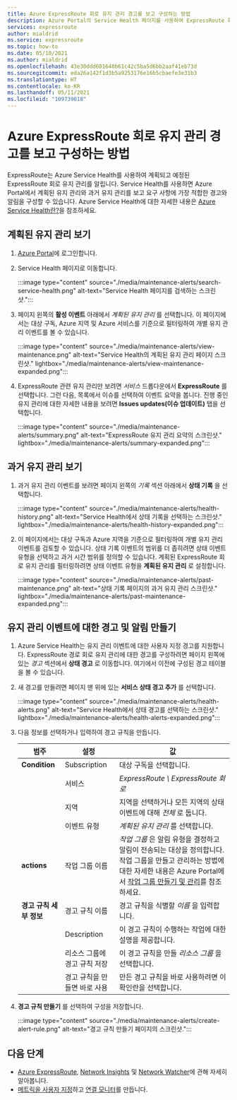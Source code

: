 ```yaml
---
title: Azure ExpressRoute 회로 유지 관리 경고를 보고 구성하는 방법
description: Azure Portal의 Service Health 페이지를 사용하여 ExpressRoute 회로 유지 관리에 대한 사용자 지정 경고를 구성하는 방법을 알아봅니다.
services: expressroute
author: mialdrid
ms.service: expressroute
ms.topic: how-to
ms.date: 05/10/2021
ms.author: mialdrid
ms.openlocfilehash: 43e30ddd601640b61c42c5ba5d6bb2aaf41eb73d
ms.sourcegitcommit: eda26a142f1d3b5a9253176e16b5cbaefe3e31b3
ms.translationtype: HT
ms.contentlocale: ko-KR
ms.lasthandoff: 05/11/2021
ms.locfileid: "109739018"
---
```

# <a name="how-to-view-and-configure-alerts-for-azure-expressroute-circuit-maintenance"></a>Azure ExpressRoute 회로 유지 관리 경고를 보고 구성하는 방법

ExpressRoute는 Azure Service Health를 사용하여 계획되고 예정된 ExpressRoute 회로 유지 관리를 알립니다. Service Health를 사용하면 Azure Portal에서 계획된 유지 관리와 과거 유지 관리를 보고 요구 사항에 가장 적합한 경고와 알림을 구성할 수 있습니다. Azure Service Health에 대한 자세한 내용은 [Azure Service Health란?](../service-health/overview.md)을 참조하세요.

## <a name="view-planned-maintenance"></a>계획된 유지 관리 보기

1. [Azure Portal](https://portal.azure.com/)에 로그인합니다.

1. Service Health 페이지로 이동합니다. 

    :::image type="content" source="./media/maintenance-alerts/search-service-health.png" alt-text="Service Health 페이지를 검색하는 스크린샷."::: 

1. 페이지 왼쪽의 **활성 이벤트** 아래에서 *계획된 유지 관리* 를 선택합니다. 이 페이지에서는 대상 구독, Azure 지역 및 Azure 서비스를 기준으로 필터링하여 개별 유지 관리 이벤트를 볼 수 있습니다.

    :::image type="content" source="./media/maintenance-alerts/view-maintenance.png" alt-text="Service Health의 계획된 유지 관리 페이지 스크린샷." lightbox="./media/maintenance-alerts/view-maintenance-expanded.png"::: 

1. ExpressRoute 관련 유지 관리만 보려면 *서비스* 드롭다운에서 **ExpressRoute** 를 선택합니다. 그런 다음, 목록에서 이슈를 선택하여 이벤트 요약을 봅니다. 진행 중인 유지 관리에 대한 자세한 내용을 보려면 **Issues updates(이슈 업데이트)** 탭을 선택합니다.

    :::image type="content" source="./media/maintenance-alerts/summary.png" alt-text="ExpressRoute 유지 관리 요약의 스크린샷." lightbox="./media/maintenance-alerts/summary-expanded.png"::: 

## <a name="view-past-maintenance"></a>과거 유지 관리 보기

1. 과거 유지 관리 이벤트를 보려면 페이지 왼쪽의 *기록* 섹션 아래에서 **상태 기록** 을 선택합니다. 

    :::image type="content" source="./media/maintenance-alerts/health-history.png" alt-text="Service Health에서 상태 기록을 선택하는 스크린샷." lightbox="./media/maintenance-alerts/health-history-expanded.png"::: 

1. 이 페이지에서는 대상 구독과 Azure 지역을 기준으로 필터링하여 개별 유지 관리 이벤트를 검토할 수 있습니다. 상태 기록 이벤트의 범위를 더 좁히려면 상태 이벤트 유형을 선택하고 과거 시간 범위를 정의할 수 있습니다. 계획된 ExpressRoute 회로 유지 관리를 필터링하려면 상태 이벤트 유형을 **계획된 유지 관리** 로 설정합니다.

    :::image type="content" source="./media/maintenance-alerts/past-maintenance.png" alt-text="상태 기록 페이지의 과거 유지 관리 스크린샷." lightbox="./media/maintenance-alerts/past-maintenance-expanded.png"::: 

## <a name="create-alerts-and-notifications-for-maintenance-events"></a>유지 관리 이벤트에 대한 경고 및 알림 만들기

1. Azure Service Health는 유지 관리 이벤트에 대한 사용자 지정 경고를 지원합니다. ExpressRoute 경로 회로 유지 관리에 대한 경고를 구성하려면 페이지 왼쪽에 있는 *경고* 섹션에서 **상태 경고** 로 이동합니다. 여기에서 이전에 구성된 경고 테이블을 볼 수 있습니다.

1.  새 경고를 만들려면 페이지 맨 위에 있는 **서비스 상태 경고 추가** 를 선택합니다.

    :::image type="content" source="./media/maintenance-alerts/health-alerts.png" alt-text="Service Health에서 상태 경고를 선택하는 스크린샷." lightbox="./media/maintenance-alerts/health-alerts-expanded.png"::: 

1. 다음 정보를 선택하거나 입력하여 경고 규칙을 만듭니다.

    | 범주 | 설정 | 값 | 
    | --- | -------- | ----- |
    | **Condition** | Subscription | 대상 구독을 선택합니다. |
    |               | 서비스 | *ExpressRoute \ ExpressRoute 회로* |
    |               | 지역 | 지역을 선택하거나 모든 지역의 상태 이벤트에 대해 *전체* 로 둡니다.
    |               | 이벤트 유형 | *계획된 유지 관리* 를 선택합니다. |
    | **actions** | 작업 그룹 이름 | *작업 그룹* 은 알림 유형을 결정하고 알림이 전송되는 대상을 정의합니다. 작업 그룹을 만들고 관리하는 방법에 대한 자세한 내용은 Azure Portal에서 [작업 그룹 만들기 및 관리](../azure-monitor/alerts/action-groups.md)를 참조하세요. |
    | **경고 규칙 세부 정보** | 경고 규칙 이름 | 경고 규칙을 식별할 *이름* 을 입력합니다. |
    |                        | Description | 이 경고 규칙이 수행하는 작업에 대한 설명을 제공합니다. | 
    |                        | 리소스 그룹에 경고 규칙 저장 | 이 경고 규칙을 만들 *리소스 그룹* 을 선택합니다. |
    |                        | 경고 규칙을 만들면 바로 사용 | 만든 경고 규칙을 바로 사용하려면 이 확인란을 선택합니다. |

1. **경고 규칙 만들기** 를 선택하여 구성을 저장합니다.

    :::image type="content" source="./media/maintenance-alerts/create-alert-rule.png" alt-text="경고 규칙 만들기 페이지의 스크린샷."::: 

## <a name="next-steps"></a>다음 단계

* [Azure ExpressRoute](expressroute-introduction.md), [Network Insights](../azure-monitor/insights/network-insights-overview.md) 및 [Network Watcher](../network-watcher/network-watcher-monitoring-overview.md)에 관해 자세히 알아봅니다.
* [메트릭을 사용자 지정](expressroute-monitoring-metrics-alerts.md)하고 [연결 모니터](../network-watcher/connection-monitor-overview.md)를 만듭니다.

